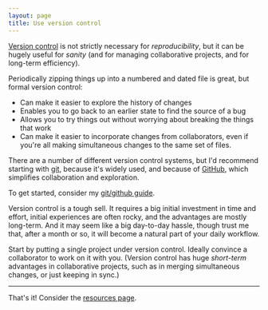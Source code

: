 ```yaml
---
layout: page
title: Use version control
---
```


[Version control](http://git-scm.com/book/en/v2/Getting-Started-About-Version-Control)
is not strictly necessary for _reproducibility_, but it can be hugely
useful for _sanity_ (and for managing collaborative projects, and for
long-term efficiency).

Periodically zipping things up into a numbered and dated file is
great, but formal version control:

- Can make it easier to explore the history of changes
- Enables you to go back to an earlier state to find the source of a bug
- Allows you to try things out without worrying about breaking the things that work
- Can make it easier to incorporate changes from collaborators, even
  if you're all making simultaneous changes to the same set of files.

There are a number of different version control systems, but I'd
recommend starting with [git](http://git-scm.com), because it's widely
used, and because of [GitHub](http://github.com), which simplifies
collaboration and exploration.

To get started, consider my
[git/github guide](http://kbroman.org/github_tutorial).

Version control is a tough sell. It requires a big initial investment
in time and effort, initial experiences are often rocky, and the
advantages are mostly long-term. And it may seem like a big day-to-day
hassle, though trust me that, after a month or so, it will become a
natural part of your daily workflow.

Start by putting a single project under version control. Ideally
convince a collaborator to work on it with you. (Version control has
huge _short-term_ advantages in collaborative projects, such as in
merging simultaneous changes, or just keeping in sync.)


---

That's it! Consider the [resources page](resources.html).
